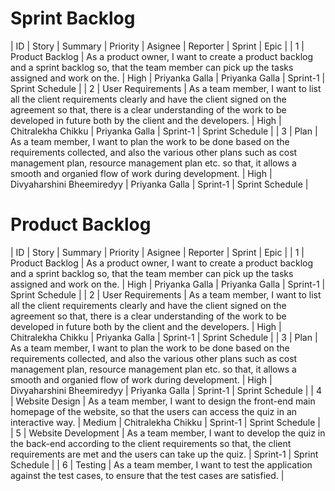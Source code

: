 # Sprint Backlog

| ID | Story | Summary | Priority | Asignee | Reporter | Sprint | Epic |
| 1 | Product Backlog | As a product owner, I want to create a product backlog and a sprint backlog so, that the team member can pick up the tasks assigned and work on the. | High | Priyanka Galla | Priyanka Galla | Sprint-1 | Sprint Schedule |
| 2 | User Requirements | As a team member, I want to list all the client requirements clearly and have the client signed on the agreement so that, there is a clear understanding of the work to be developed in future both by the client and the developers. | High | Chitralekha Chikku | Priyanka Galla | Sprint-1 | Sprint Schedule |
| 3 | Plan | As a team member, I want to plan the work to be done based on the requirements collected, and also the various other plans such as cost management plan, resource management plan etc. so that, it allows a smooth and organied flow of work during development. | High | Divyaharshini Bheemiredyy | Priyanka Galla | Sprint-1 | Sprint Schedule |

# Product Backlog

| ID | Story | Summary | Priority | Asignee | Reporter | Sprint | Epic |
| 1 | Product Backlog | As a product owner, I want to create a product backlog and a sprint backlog so, that the team member can pick up the tasks assigned and work on the. | High | Priyanka Galla | Priyanka Galla | Sprint-1 | Sprint Schedule |
| 2 | User Requirements | As a team member, I want to list all the client requirements clearly and have the client signed on the agreement so that, there is a clear understanding of the work to be developed in future both by the client and the developers. | High | Chitralekha Chikku | Priyanka Galla | Sprint-1 | Sprint Schedule |
| 3 | Plan | As a team member, I want to plan the work to be done based on the requirements collected, and also the various other plans such as cost management plan, resource management plan etc. so that, it allows a smooth and organied flow of work during development. | High | Divyaharshini Bheemiredyy | Priyanka Galla | Sprint-1 | Sprint Schedule |
| 4 | Website Design | As a team member, I want to design the front-end main homepage of the website, so that the users can access the quiz in an interactive way. | Medium | Chitralekha Chikku | Sprint-1 | Sprint Schedule |
| 5 | Website Development | As a team member, I want to develop the quiz in the back-end according to the client requirements so that, the client requirements are met and the users can take up the quiz. |  Sprint-1 | Sprint Schedule |
| 6 | Testing | As a team member, I want to test the application against the test cases, to ensure that the test cases are satisfied. | 